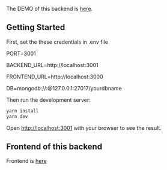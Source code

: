 The DEMO of this backend is [here](https://express-backend-flame.vercel.app).

## Getting Started

First,
set the these credentials in .env file

PORT=3001

BACKEND_URL=http://localhost:3001

FRONTEND_URL=http://localhost:3000

DB=mongodb://<username>:<yourpassword>@127.0.0.1:27017/yourdbname

Then run the development server:

```bash
yarn install
yarn dev
```


Open [http://localhost:3001](http://localhost:3000) with your browser to see the result.


## Frontend of this backend

Frontend is [here](https://github.com/nurbeknurjanov/next-frontend)